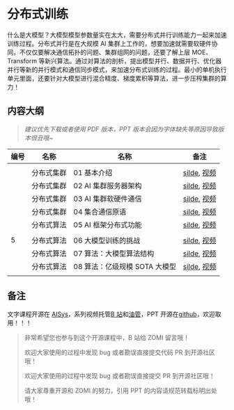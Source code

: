 # 分布式训练

什么是大模型？大模型模型参数量实在太大，需要分布式并行训练能力一起来加速训练过程。分布式并行是在大规模 AI 集群上工作的，想要加速就需要软硬件协同，不仅仅要解决通信拓扑的问题、集群组网的问题，还要了解上层 MOE、Transform 等新兴算法。通过对算法的剖析，提出模型并行、数据并行、优化器并行等新的并行模式和通信同步模式，来加速分布式训练的过程。最小的单机执行单元里面，还要针对大模型进行混合精度、梯度累积等算法，进一步压榨集群的算力！

## 内容大纲

> *建议优先下载或者使用 PDF 版本，PPT 版本会因为字体缺失等原因导致版本很丑哦~*

| 编号  | 名称    | 名称                | 备注                                                                                       |
| --- | ----- | ----------------- | ---------------------------------------------------------------------------------------- |
|     |       |                   |                                                                                          |
|     | 分布式集群 | 01 基本介绍           | [silde](./01.introduction.pdf), [视频](https://www.bilibili.com/video/BV1ge411L7mi/)   |
|     | 分布式集群 | 02 AI 集群服务器架构      | [silde](./02.architecture.pdf), [视频](https://www.bilibili.com/video/BV1fg41187rc/)   |
|     | 分布式集群 | 03 AI 集群软硬件通信      | [silde](./03.communication.pdf), [视频](https://www.bilibili.com/video/BV14P4y1S7u4/)  |
|     | 分布式集群 | 04 集合通信原语         | [silde](./04.primitive.pdf), [视频](https://www.bilibili.com/video/BV1te4y1e7vz/)      |
|     | 分布式算法 | 05 AI 框架分布式功能      | [silde](./05.system.pdf), [视频](https://www.bilibili.com/video/BV1n8411s7f3/)         |
|     |       |                   |                                                                                          |
| 5   | 分布式算法 | 06 大模型训练的挑战       | [silde](./06.challenge.pdf), [视频](https://www.bilibili.com/video/BV1Y14y1576A/)      |
|     | 分布式算法 | 07 算法：大模型算法结构     | [silde](./07.algorithm_arch.pdf), [视频](https://www.bilibili.com/video/BV1Mt4y1M7SE/) |
|     | 分布式算法 | 08 算法：亿级规模 SOTA 大模型 | [silde](./08.algorithm_sota.pdf), [视频](https://www.bilibili.com/video/BV1em4y1F7ay/) |
|     |       |                   |                                                                                          |

## 备注

文字课程开源在 [AISys](https://chenzomi12.github.io/)，系列视频托管[B 站](https://space.bilibili.com/517221395)和[油管](https://www.youtube.com/@ZOMI666/videos)，PPT 开源在[github](https://github.com/chenzomi12/AISystem)，欢迎取用！！！

> 非常希望您也参与到这个开源课程中，B 站给 ZOMI 留言哦！
> 
> 欢迎大家使用的过程中发现 bug 或者勘误直接提交代码 PR 到开源社区哦！
>
> 欢迎大家使用的过程中发现 bug 或者勘误直接提交 PR 到开源社区哦！
>
> 请大家尊重开源和 ZOMI 的努力，引用 PPT 的内容请规范转载标明出处哦！